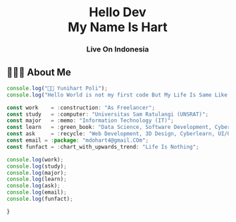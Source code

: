 <div align="center">
  <h1>Hello Dev<br/>My Name Is Hart</h1>
  <h3>Live On Indonesia</h3>
</div>

<!--
- 🔭 I’m currently working on ...
- 🎓 I’m currently studying at ...
- 📖 I'm majoring in ...
- 🌱 I’m currently learning ...
- 👯 I’m looking to collaborate on ...
- 🤔 I’m looking for help with ...
- 💬 Ask me about ...
- 📫 How to reach me: ...
- 😄 Pronouns: ...
- ⚡ Fun fact: ...
-->

<h2>👨🏻‍💻 About Me</h2>

```js
console.log("👋🏻 Yunihart Poli");
console.log("Hello World is not my first code But My Life Is Same Like Hello World");

const work    = :construction: "As Freelancer";
const study   = :computer: "Universitas Sam Ratulangi (UNSRAT)";
const major   = :memo: "Information Technology (IT)";
const learn   = :green_book: "Data Science, Software Development, Cyberops, Cloud Computing, Web Development, Machine Learning";
const ask     = :recycle: "Web Development, 3D Design, Cyberlearn, UI/UX";
const email = :package: "mdohart4@gmail.COm";
const funfact = :chart_with_upwards_trend: "Life Is Nothing";

console.log(work);
console.log(study);
console.log(major);
console.log(learn);
console.log(ask);
console.log(email);
console.log(funfact);

}
```
